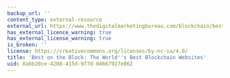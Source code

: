```yaml
---
backup_url: ''
content_type: external-resource
external_url: https://www.thedigitalmarketingbureau.com/blockchain/best-blockchain-news-sites
has_external_licence_warning: true
has_external_license_warning: true
is_broken: ''
license: https://creativecommons.org/licenses/by-nc-sa/4.0/
title: 'Best on the Block: The World''s Best Blockchain Websites'
uid: 8a6b20ce-4208-415d-977d-04667927e862
---
```

